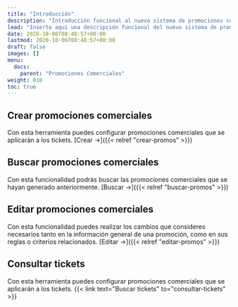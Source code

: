 ```yaml
---
title: "Introducción"
description: "Introducción funcional al nuevo sistema de promociones comerciales."
lead: "Inserte aquí una descripción funcional del nuevo sistema de promociones comerciales."
date: 2020-10-06T08:48:57+00:00
lastmod: 2020-10-06T08:48:57+00:00
draft: false
images: []
menu:
  docs:
    parent: "Promociones Comerciales"
weight: 010
toc: true
---
```


## Crear promociones comerciales

Con esta herramienta puedes configurar promociones comerciales que se aplicarán a los tickets. [Crear →]({{< relref "crear-promos" >}})

## Buscar promociones comerciales

Con esta funcionalidad podrás buscar las promociones comerciales que se hayan generado anteriormente. [Buscar →]({{< relref "buscar-promos" >}})

## Editar promociones comerciales
Con esta funcionalidad puedes realizar los cambios que consideres necesarios tanto en la información general de una promoción, como en sus reglas o criterios relacionados. [Editar →]({{< relref "editar-promos" >}})

## Consultar tickets
Con esta herramienta puedes configurar promociones comerciales que se aplicarán a los tickets. {{< link text="Buscar tickets" to="consultar-tickets" >}}
